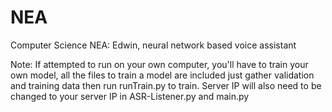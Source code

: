 # NEA
Computer Science NEA: Edwin, neural network based voice assistant


Note: If attempted to run on your own computer, you'll have to train your own model, all the files to train a model are included just gather validation and training data then run runTrain.py to train. Server IP will also need to be changed to your server IP in ASR-Listener.py and main.py

